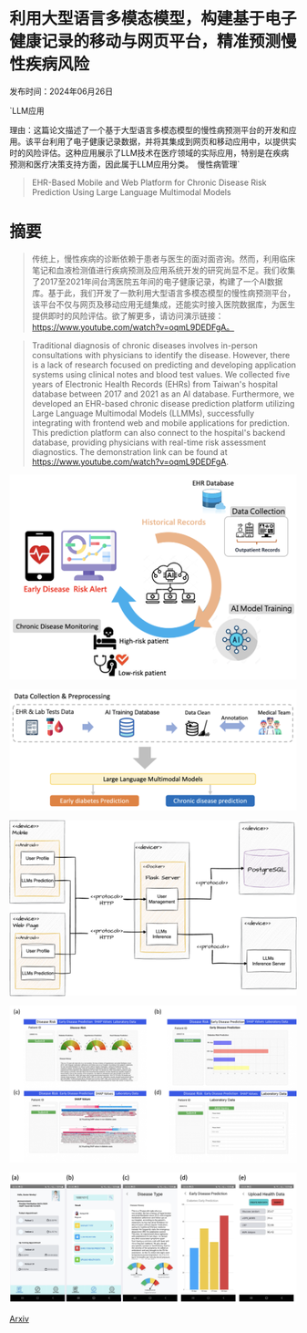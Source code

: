 # 利用大型语言多模态模型，构建基于电子健康记录的移动与网页平台，精准预测慢性疾病风险

发布时间：2024年06月26日

`LLM应用

理由：这篇论文描述了一个基于大型语言多模态模型的慢性病预测平台的开发和应用。该平台利用了电子健康记录数据，并将其集成到网页和移动应用中，以提供实时的风险评估。这种应用展示了LLM技术在医疗领域的实际应用，特别是在疾病预测和医疗决策支持方面，因此属于LLM应用分类。` `慢性病管理`

> EHR-Based Mobile and Web Platform for Chronic Disease Risk Prediction Using Large Language Multimodal Models

# 摘要

> 传统上，慢性疾病的诊断依赖于患者与医生的面对面咨询。然而，利用临床笔记和血液检测值进行疾病预测及应用系统开发的研究尚显不足。我们收集了2017至2021年间台湾医院五年间的电子健康记录，构建了一个AI数据库。基于此，我们开发了一款利用大型语言多模态模型的慢性病预测平台，该平台不仅与网页及移动应用无缝集成，还能实时接入医院数据库，为医生提供即时的风险评估。欲了解更多，请访问演示链接：https://www.youtube.com/watch?v=oqmL9DEDFgA。

> Traditional diagnosis of chronic diseases involves in-person consultations with physicians to identify the disease. However, there is a lack of research focused on predicting and developing application systems using clinical notes and blood test values. We collected five years of Electronic Health Records (EHRs) from Taiwan's hospital database between 2017 and 2021 as an AI database. Furthermore, we developed an EHR-based chronic disease prediction platform utilizing Large Language Multimodal Models (LLMMs), successfully integrating with frontend web and mobile applications for prediction. This prediction platform can also connect to the hospital's backend database, providing physicians with real-time risk assessment diagnostics. The demonstration link can be found at https://www.youtube.com/watch?v=oqmL9DEDFgA.

![利用大型语言多模态模型，构建基于电子健康记录的移动与网页平台，精准预测慢性疾病风险](../../../paper_images/2406.18087/Fig_1.png)

![利用大型语言多模态模型，构建基于电子健康记录的移动与网页平台，精准预测慢性疾病风险](../../../paper_images/2406.18087/LLMMs.png)

![利用大型语言多模态模型，构建基于电子健康记录的移动与网页平台，精准预测慢性疾病风险](../../../paper_images/2406.18087/workflow.png)

![利用大型语言多模态模型，构建基于电子健康记录的移动与网页平台，精准预测慢性疾病风险](../../../paper_images/2406.18087/x1.png)

![利用大型语言多模态模型，构建基于电子健康记录的移动与网页平台，精准预测慢性疾病风险](../../../paper_images/2406.18087/mobile_overall.png)

[Arxiv](https://arxiv.org/abs/2406.18087)